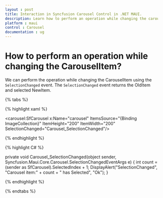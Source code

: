 ```yaml
---
layout : post
title: Interaction in Syncfusion Carousel Control in .NET MAUI.
description: Learn how to perform an operation while changing the carouselItem or Collection in Carousel for .NET MAUI.
platform : maui
control : Carousel
documentation : ug
---
```


# How to perform an operation while changing the CarouselItem?

We can perform the operation while changing the CarouselItem using the `SelectionChanged` event. The `SelectionChanged` event returns the OldItem and selected NewItem.

{% tabs %}

{% highlight xaml %}

<carousel:SfCarousel x:Name="carousel"
                     ItemsSource="{Binding ImageCollection}"
                     ItemHeight="200"
                     ItemWidth="200"
                     SelectionChanged="Carousel_SelectionChanged"/>

{% endhighlight %}

{% highlight C# %}

private void Carousel_SelectionChanged(object sender, Syncfusion.Maui.Core.Carousel.SelectionChangedEventArgs e)
{
    int count = (sender as SfCarousel).SelectedIndex + 1;
    DisplayAlert("SelectionChanged", "Carousel item:" + count + " has Selected", "Ok");
}

{% endhighlight %}

{% endtabs %}


